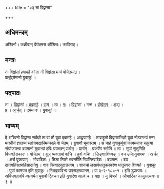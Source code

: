 +++
title = "०३ ता विद्वांसा"

+++
## अधिमन्त्रम्
अश्विनौ। कक्षीवान् दैर्घतमस औशिजः। काविराट्।

## मन्त्रः
ता वि॒द्वांसा॑ हवामहे वां॒ ता नो॑ वि॒द्वांसा॒ मन्म॑ वोचेतम॒द्य ।  
प्रार्च॒द्दय॑मानो यु॒वाकुः॑ ॥

## पदपाठः
ता । वि॒द्वांसा॑ । ह॒वा॒म॒हे॒ । वा॒म् । ता । नः॒ । वि॒द्वांसा॑ । मन्म॑ । वो॒चे॒त॒म् । अ॒द्य ।  
प्र । आ॒र्च॒त् । दय॑मानः । यु॒वाकुः॑ ॥

## भाष्यम्
हे अश्विनौ विद्वांसा सर्वज्ञौ ता वां तौ युवां हवामहे । आह्वयामहे । तावाहूतौ विद्वांसाभिज्ञौ युवां नोऽस्मभ्यं मन्म मननीयं ज्ञातव्यं स्तोत्रमद्यास्मिन्काले वो चेतम् । ब्रुवाणौ भूयास्तम् । स चाहं युवाकुर्युवां कामयमानः स्तुत्या संयोजयन्वा दयमानो युवाभ्यां हविः प्रयच्छन् प्रार्चत् । प्रार्चम् । प्रकर्षेण स्तौमि ॥ ता । सुपां सुलुगिति विभक्तेराकारः । वोचेतम् । ब्रूञ् व्यक्तायां वाचि । ब्रुवो वचिः । लिङ्शाशिष्यङ् । वच उमित्युमागमः । अर्चत् । अर्च पूजायाम् । भौवादिकः । तिङां तिङो भवन्तीति मिपस्तिबादेशः । दयमानः । दय दानगतिरक्षणहिंसादानेषु । शपः पित्त्वादनुदात्तत्वम् । शानचो लसार्वधातुकस्वरेण धातुस्वरः शिष्यते । युवाकुः । युवां कामयत इति युवाकुः । मितद्र्वादिभ्य उपसङ्ख्यानम् । पा ३-२-१८०-१ । इति डुप्रत्ययः । अविभक्तावपि व्यत्ययेन युवावौ द्विवचन इति युवादेश आत्वं च । यद्वा । यु मिश्रणे । औणादिकः काकुप्रत्ययः ॥ ३ ॥
